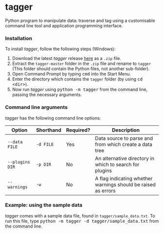 # tagger
Python program to manipulate data: traverse and tag using a customisable command line tool and application programming interface.

### Installation
To install _tagger_, follow the following steps (Windows):
  1. Download the latest _tagger_ release [here](https://github.com/nchauhan890/tagger/archive/master.zip) as a `.zip` file.
  2. Extract the `tagger-master` folder in the `.zip` file and rename to `tagger` (This folder should contain the Python files, not another sub-folder).
  3. Open Command Prompt by typing <kbd>cmd</kbd> into the Start Menu.
  4. Enter the directory which contains the `tagger` folder (by using <kbd>cd \<dir></kbd>).
  5. Now run _tagger_ using <kbd>python -m tagger</kbd> from the command line, passing the necessary arguments.

### Command line arguments
_tagger_ has the following command line options:

Option | Shorthand | Required? | Description
-|-|-|-
`--data FILE` | `-d FILE` | Yes | Data source to parse and from which create a data tree
`--plugins DIR` | `-p DIR` | No | An alternative directory in which to search for plugins
`--warnings` | `-w` | No | A flag indicating whether warnings should be raised as errors

### Example: using the sample data
_tagger_ comes with a sample data file, found in `tagger/sample_data.txt`. To run this file, type <kbd>python -m tagger -d tagger/sample_data.txt</kbd> from the command line.
